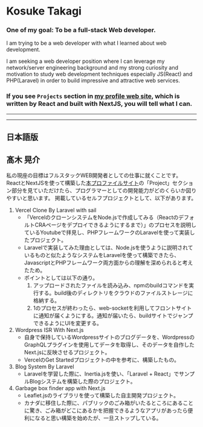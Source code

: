 # Kosuke Takagi  
### One of my goal: To be a full-stack Web developer.  
I am trying to be a web developer with what I learned about web development.

I am seeking a web developer position where I can leverage my network/server engineering background and my strong curiosity and motivation to study web development techniques especially JS(React) and PHP(Laravel) in order to build impressive and attractive web services. 


### If you see `Projects` section in [my profile web site](https://portfolio-typescript-omega.vercel.app/), which is written by React and built with NextJS, you will tell what I can.

---
---

## 日本語版
## 髙木 晃介
私の現座の目標はフルスタックWEB開発者としての仕事に就くことです。
ReactとNextJSを使って構築した[本プロファイルサイト](https://portfolio-typescript-omega.vercel.app/)の「Project」セクション部分を見ていただけたら、プログラマーとしての開発能力がどのくらいか図りやすいと思います。
掲載しているセルフプロジェクトとして、以下があります。
1. Vercel Clone By Laravel with sail
   - 「VercelのクローンシステムをNode.jsで作成してみる（ReactのデフォルトCRAページをデプロイできるようにするまで）」のプロセスを説明しているYoutubeで拝見し、PHPフレームワークのLaravelを使って実装したプロジェクト。
   - Laravelで実装してみた理由としては、Node.jsを使うように説明されているものと似たようなシステムをLaravelを使って構築できたら、JavascriptとPHPフレームワーク両方面からの理解を深められると考えたため。
   - ポイントとしては以下の通り。
       1. アップロードされたファイルを読み込み、npmのbuildコマンドを実行する。build後のディレクトリをクラウドのファイルストレージに格納する。
       2. 1のプロセスが終わったら、web-socketを利用してフロントサイトに通知が届くようにする。通知が届いたら、buildサイトでジャンプできるようにUIを変更する。 
3. Wordpress ISR With Next.js
   - 自身で保持しているWordpressサイトのブログデータを、WordpressのGraphQLプラグインを使用してデータを取得し、そのデータを自作したNext.jsに反映させるプロジェクト。
   - VercelのGet Startedプロジェクトの中を参考に、構築したもの。
5. Blog System By Laravel
   - Laravelを学習した際に、Inertia.jsを使い、「Laravel + React」でサンプルBlogシステムを構築した際のプロジェクト。
7. Garbage box finder app with Next.js
   - Leaflet.jsのライブラリを使って構築した自主開発プロジェクト。
   - カナダに移住した際に、パブリックのごみ箱がいたるところにあることに驚き、ごみ箱がどこにあるかを把握できるようなアプリがあったら便利になると思い構築を始めたが、一旦ストップしている。

<!---
memorandumtk/memorandumtk is a ✨ special ✨ repository because its `README.md` (this file) appears on your GitHub profile.
You can click the Preview link to take a look at your changes.
--->
